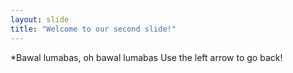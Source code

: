 ```yaml
---
layout: slide
title: "Welcome to our second slide!"
---
```

*Bawal lumabas, oh bawal lumabas
Use the left arrow to go back!

